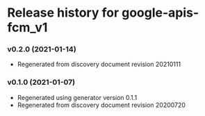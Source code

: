 # Release history for google-apis-fcm_v1

### v0.2.0 (2021-01-14)

* Regenerated from discovery document revision 20210111

### v0.1.0 (2021-01-07)

* Regenerated using generator version 0.1.1
* Regenerated from discovery document revision 20200720

